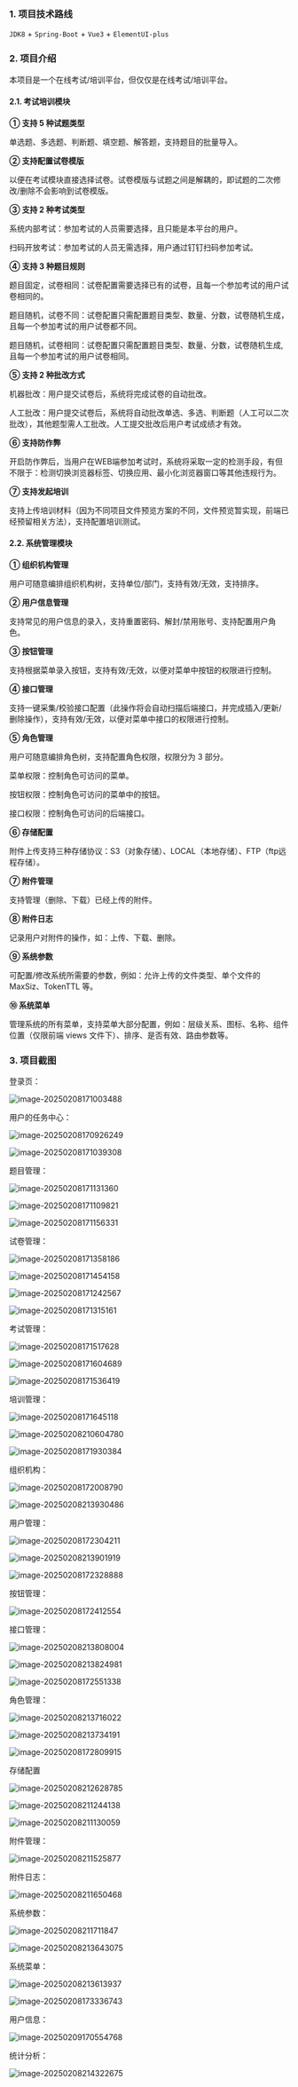 ### 1. 项目技术路线

`JDK8` + `Spring-Boot` + `Vue3` + `ElementUI-plus`



### 2. 项目介绍

本项目是一个在线考试/培训平台，但仅仅是在线考试/培训平台。

#### 2.1. 考试培训模块

**① 支持 5 种试题类型**

单选题、多选题、判断题、填空题、解答题，支持题目的批量导入。

**② 支持配置试卷模版**

以便在考试模块直接选择试卷。试卷模版与试题之间是解耦的，即试题的二次修改/删除不会影响到试卷模版。

**③ 支持 2 种考试类型**

系统内部考试：参加考试的人员需要选择，且只能是本平台的用户。

扫码开放考试：参加考试的人员无需选择，用户通过钉钉扫码参加考试。

**④ 支持 3 种题目规则**

题目固定，试卷相同：试卷配置需要选择已有的试卷，且每一个参加考试的用户试卷相同的。

题目随机，试卷不同：试卷配置只需配置题目类型、数量、分数，试卷随机生成，且每一个参加考试的用户试卷都不同。

题目随机，试卷相同：试卷配置只需配置题目类型、数量、分数，试卷随机生成, 且每一个参加考试的用户试卷相同。

**⑤ 支持 2 种批改方式**

机器批改：用户提交试卷后，系统将完成试卷的自动批改。

人工批改：用户提交试卷后，系统将自动批改单选、多选、判断题（人工可以二次批改），其他题型需人工批改。人工提交批改后用户考试成绩才有效。

**⑥ 支持防作弊**

开启防作弊后，当用户在WEB端参加考试时，系统将采取一定的检测手段，有但不限于：检测切换浏览器标签、切换应用、最小化浏览器窗口等其他违规行为。

**⑦ 支持发起培训**

支持上传培训材料（因为不同项目文件预览方案的不同，文件预览暂实现，前端已经预留相关方法），支持配置培训测试。



#### 2.2. 系统管理模块

**① 组织机构管理**

用户可随意编排组织机构树，支持单位/部门，支持有效/无效，支持排序。

**② 用户信息管理**

支持常见的用户信息的录入，支持重置密码、解封/禁用账号、支持配置用户角色。

**③ 按钮管理**

支持根据菜单录入按钮，支持有效/无效，以便对菜单中按钮的权限进行控制。

**④ 接口管理**

支持一键采集/校验接口配置（此操作将会自动扫描后端接口，并完成插入/更新/删除操作），支持有效/无效，以便对菜单中接口的权限进行控制。

**⑤ 角色管理**

用户可随意编排角色树，支持配置角色权限，权限分为 3 部分。

菜单权限：控制角色可访问的菜单。

按钮权限：控制角色可访问的菜单中的按钮。

接口权限：控制角色可访问的后端接口。

**⑥ 存储配置**

附件上传支持三种存储协议：S3（对象存储）、LOCAL（本地存储）、FTP（ftp远程存储）。

**⑦ 附件管理**

支持管理（删除、下载）已经上传的附件。

**⑧ 附件日志**

记录用户对附件的操作，如：上传、下载、删除。

**⑨ 系统参数**

可配置/修改系统所需要的参数，例如：允许上传的文件类型、单个文件的 MaxSiz、TokenTTL 等。

**⑩ 系统菜单**

管理系统的所有菜单，支持菜单大部分配置，例如：层级关系、图标、名称、组件位置（仅限前端 views 文件下）、排序、是否有效、路由参数等。



### 3. 项目截图

登录页：

![image-20250208171003488](image/image-20250208171003488.png)

用户的任务中心：

![image-20250208170926249](image/image-20250208170926249.png)



![image-20250208171039308](image/image-20250208171039308.png)

题目管理：

![image-20250208171131360](image/image-20250208171131360.png)

![image-20250208171109821](image/image-20250208171109821.png)

![image-20250208171156331](image/image-20250208171156331.png)

试卷管理：

![image-20250208171358186](image/image-20250208171358186.png)

![image-20250208171454158](image/image-20250208171454158.png)

![image-20250208171242567](image/image-20250208171242567.png)

![image-20250208171315161](image/image-20250208171315161.png)

考试管理：

![image-20250208171517628](image/image-20250208171517628.png)

![image-20250208171604689](image/image-20250208171604689.png)

![image-20250208171536419](image/image-20250208171536419.png)

培训管理：

![image-20250208171645118](image/image-20250208171645118.png)

![image-20250208210604780](image/image-20250208210604780.png)

![image-20250208171930384](image/image-20250208171930384.png)

组织机构：

![image-20250208172008790](image/image-20250208172008790.png)

![image-20250208213930486](image/image-20250208213930486.png)

用户管理：

![image-20250208172304211](image/image-20250208172304211.png)

![image-20250208213901919](image/image-20250208213901919.png)

![image-20250208172328888](image/image-20250208172328888.png)

按钮管理：

![image-20250208172412554](image/image-20250208172412554.png)

接口管理：

![image-20250208213808004](image/image-20250208213808004.png)

![image-20250208213824981](image/image-20250208213824981.png)

![image-20250208172551338](image/image-20250208172551338.png)

角色管理：

![image-20250208213716022](image/image-20250208213716022.png)

![image-20250208213734191](image/image-20250208213734191.png)

![image-20250208172809915](image/image-20250208172809915.png)

存储配置

![image-20250208212628785](image/image-20250208212628785.png)

![image-20250208211244138](image/image-20250208211244138.png)

![image-20250208211130059](image/image-20250208211130059.png)

附件管理：

![image-20250208211525877](image/image-20250208211525877.png)

附件日志：

![image-20250208211650468](image/image-20250208211650468.png)

系统参数：

![image-20250208211711847](image/image-20250208211711847.png)

![image-20250208213643075](image/image-20250208213643075.png)

系统菜单：

![image-20250208213613937](image/image-20250208213613937.png)

![image-20250208173336743](image/image-20250208173336743.png)

用户信息：

![image-20250209170554768](image/image-20250209170554768.png)

统计分析：

![image-20250208214322675](image/image-20250208214322675.png)